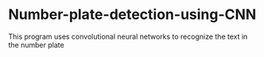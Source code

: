 # Number-plate-detection-using-CNN
This program uses convolutional neural networks to recognize the text in the number plate
